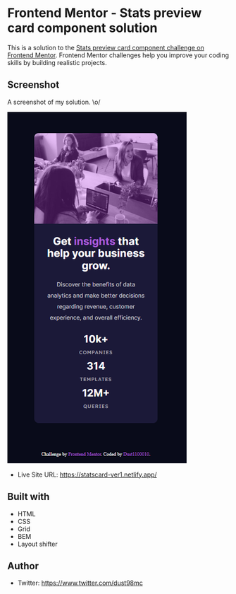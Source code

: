 # Frontend Mentor - Stats preview card component solution

This is a solution to the [Stats preview card component challenge on Frontend Mentor](https://www.frontendmentor.io/challenges/stats-preview-card-component-8JqbgoU62). Frontend Mentor challenges help you improve your coding skills by building realistic projects. 

## Screenshot

A screenshot of my solution. \o/

![](./images/statscard.png)


- Live Site URL: https://statscard-ver1.netlify.app/


## Built with

- HTML
- CSS
- Grid
- BEM
- Layout shifter

## Author

- Twitter: https://www.twitter.com/dust98mc

